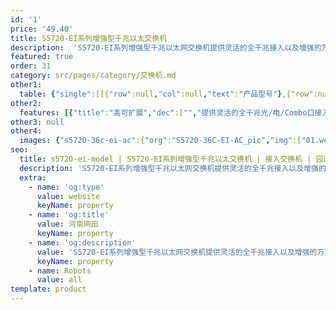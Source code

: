 ```yaml
---
id: '1'
price: '49.40'
title: S5720-EI系列增强型千兆以太交换机
description:  'S5720-EI系列增强型千兆以太网交换机提供灵活的全千兆接入以及增强的万兆上行端口扩展能力，广泛应用于企业园区接入、汇聚，数据中心千兆接入等多种应用场景。'
featured: true
order: 31
category: src/pages/category/交换机.md
other1: 
  table: {"single":[[{"row":null,"col":null,"text":"产品型号"},{"row":null,"col":null,"text":"S5720-P-EI系列"},{"row":null,"col":null,"text":"S5720-X-EI系列"},{"row":null,"col":null,"text":"S5720-PC-EI系列"},{"row":null,"col":null,"text":"S5720-C-EI系列"}],[{"row":null,"col":null,"text":"交换容量"},{"row":null,"col":null,"text":"598Gbps/5.98Tbps"},{"row":null,"col":null,"text":"598Gbps/5.98Tbps"},{"row":null,"col":null,"text":"598Gbps/5.98Tbps"},{"row":null,"col":null,"text":"598Gbps/5.98Tbps"}],[{"row":null,"col":null,"text":"包转发率"},{"row":null,"col":"4","text":"S5720-32P-EI-AC:168Mpps\nS5720-52P-EI-AC:198Mpps\nS5720-32X-EI-AC:222Mpps\nS5720-32X-EI-24S-AC:222Mpps\nS5720-32X-EI-24S-DC:222Mpps\nS5720-50X-EI-AC:249Mpps\nS5720-50X-EI-DC:249Mpps\nS5720-50X-EI-46S-AC:249Mpps\nS5720-50X-EI-46S-DC:249Mpps\nS5720-52X-EI-AC:252Mpps\nS5720-36PC-EI-AC:168Mpps\nS5720-56PC-EI-AC:198Mpps\nS5720-36C-EI-28S-AC:222Mpps\nS5720-36C-EI-28S-DC:222Mpps\nS5720-36C-EI-AC:222Mpps\nS5720-36C-PWR-EI-AC:222Mpps\nS5720-56C-EI-48S-AC:252Mpps\nS5720-56C-EI-48S-DC:252Mpps\nS5720-56C-EI-AC:252Mpps\nS5720-56C-EI-DC:252Mpps\nS5720-56C-PWR-EI-AC:252Mpps\nS5720-56C-PWR-EI-DC:252Mpps\nS5720-56C-PWR-EI-AC1:252Mpps"}],[{"row":null,"col":null,"text":"扩展插槽"},{"row":null,"col":"2","text":"N/A"},{"row":null,"col":"2","text":"提供1个扩展插槽，可扩展支持：\n\n业务插卡：2端口万兆SFP+光接口后插卡\n堆叠卡：2端口QSFP+专用堆叠后插卡\n防火墙插卡*"}],[{"row":null,"col":null,"text":"MAC特性"},{"row":null,"col":"4","text":"64K\n支持MAC地址自动学习和老化\n支持静态、动态、黑洞MAC表项\n支持源MAC地址过滤"}],[{"row":null,"col":null,"text":"VLAN特性"},{"row":null,"col":"4","text":"支持4K个VLAN\n支持Guest VLAN、Voice VLAN\n支持GVRP协议\n支持MUX VLAN功能\n支持基于MAC/协议/IP子网/策略/端口的VLAN\n支持1:1和N:1 VLAN Mapping功能\n支持协议透明VLAN"}],[{"row":null,"col":null,"text":"IP路由"},{"row":null,"col":"4","text":"静态路由、RIP V1/2、RIwebp\nOSPF、OSPFv3、IS-IS、IS-ISv6\nBGP、BGP4+、ECMP、路由策略"}],[{"row":null,"col":null,"text":"互通性"},{"row":null,"col":"4","text":"VBST基于VLAN生成树协议（和PVST/PVST+/RPVST 互通）\nLNP 链路类型协商协议（和DTP相似功能）\nVCMP VLAN集中管理协议（和VTP相似功能）\n\n详细的互联互通认证与报告，请访问这里。"}]]}
other2:
  features: [{"title":"高可扩展","dec":["","提供灵活的全千兆光/电/Combo口接入以及增强的万兆上行端口扩展能力",""]},{"title":"高可靠","dec":["","多样的设备级和链路级可靠性保护，智能iStack堆叠，丰富的环网保护技术，更短的故障切换时间",""]},{"title":"SVF极简网络运维","dec":["","SVF（超级虚拟交换网）将园区“核心/汇聚+接入交换机+AP”的网络架构，虚拟化为一台网元，可作为SVF Client角色，即插即用，极简网络运维",""]}]
other3: null
other4:
  images: {"s5720-36c-ei-ac":{"org":"S5720-36C-EI-AC_pic","img":["01.webp","02.webp","03.webp","04.webp","07.webp","08.webp"]}}
seo:
  title: s5720-ei-model | S5720-EI系列增强型千兆以太交换机 | 接入交换机 | 园区交换机 | 交换机 | 企业网络
  description: 'S5720-EI系列增强型千兆以太网交换机提供灵活的全千兆接入以及增强的万兆上行端口扩展能力，广泛应用于企业园区接入、汇聚，数据中心千兆接入等多种应用场景。'
  extra:
    - name: 'og:type'
      value: website
      keyName: property
    - name: 'og:title'
      value: 河南网田
      keyName: property
    - name: 'og:description'
      value: 'S5720-EI系列增强型千兆以太网交换机提供灵活的全千兆接入以及增强的万兆上行端口扩展能力，广泛应用于企业园区接入、汇聚，数据中心千兆接入等多种应用场景。'
      keyName: property
    - name: Robots
      value: all
template: product
---
```

